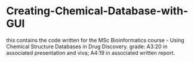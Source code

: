 # Creating-Chemical-Database-with-GUI
this contains the code written for the MSc Bioinformatics course - Using Chemical Structure Databases in Drug Discovery. grade: A3:20 in associated presentation and viva; A4:19 in associated written report.
